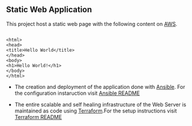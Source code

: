 ## Static Web Application

This project host a static web page with the following content on [AWS]().

  ```

  <html>
  <head>
  <title>Hello World</title>
  </head>
  <body>
  <h1>Hello World!</h1>
  </body>
  </html>

  ```
  * The creation and deployment of the application done with [Ansible]().
For the configuration instaruction visit [Ansible README](ansibel/README.md)

  * The entire scalable and self healing infrastructure of the Web Server is
 maintained as code using [Terraform]().For the setup instructions visit
 [Terraform README](terraform/README.md)
